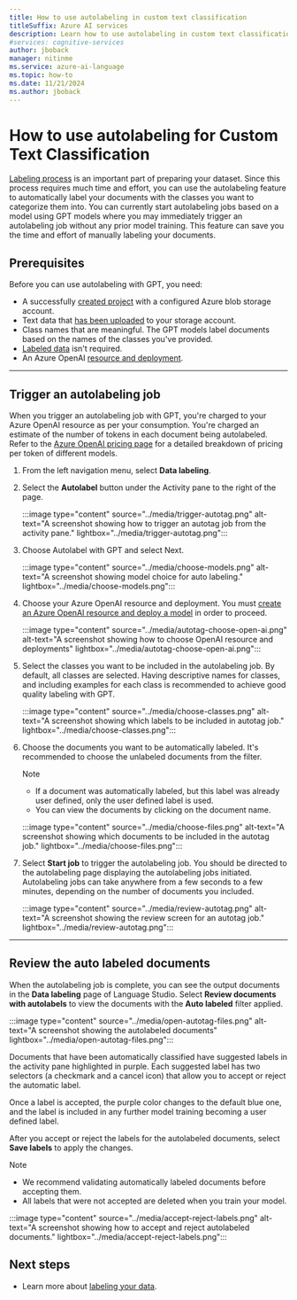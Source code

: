 ```yaml
---
title: How to use autolabeling in custom text classification
titleSuffix: Azure AI services
description: Learn how to use autolabeling in custom text classification.
#services: cognitive-services
author: jboback
manager: nitinme
ms.service: azure-ai-language
ms.topic: how-to
ms.date: 11/21/2024
ms.author: jboback
---
```


# How to use autolabeling for Custom Text Classification

[Labeling process](tag-data.md) is an important part of preparing your dataset. Since this process requires much time and effort, you can use the autolabeling feature to automatically label your documents with the classes you want to categorize them into. You can currently start autolabeling jobs based on a model using GPT models where you may immediately trigger an autolabeling job without any prior model training. This feature can save you the time and effort of manually labeling your documents. 

## Prerequisites

Before you can use autolabeling with GPT, you need:
* A successfully [created project](create-project.md) with a configured Azure blob storage account.
* Text data that [has been uploaded](design-schema.md#data-preparation) to your storage account.
* Class names that are meaningful. The GPT models label documents based on the names of the classes you've provided.
* [Labeled data](tag-data.md) isn't required.
* An Azure OpenAI [resource and deployment](../../../openai/how-to/create-resource.md). 

---

## Trigger an autolabeling job

When you trigger an autolabeling job with GPT, you're charged to your Azure OpenAI resource as per your consumption. You're charged an estimate of the number of tokens in each document being autolabeled. Refer to the [Azure OpenAI pricing page](https://azure.microsoft.com/pricing/details/cognitive-services/openai-service/) for a detailed breakdown of pricing per token of different models.

1.  From the left navigation menu, select **Data labeling**.
2.  Select the **Autolabel** button under the Activity pane to the right of the page.

    :::image type="content" source="../media/trigger-autotag.png" alt-text="A screenshot showing how to trigger an autotag job from the activity pane." lightbox="../media/trigger-autotag.png":::

4. Choose Autolabel with GPT and select Next.

    :::image type="content" source="../media/choose-models.png" alt-text="A screenshot showing model choice for auto labeling." lightbox="../media/choose-models.png":::

5. Choose your Azure OpenAI resource and deployment. You must [create an Azure OpenAI resource and deploy a model](../../../openai/how-to/create-resource.md) in order to proceed.

    :::image type="content" source="../media/autotag-choose-open-ai.png" alt-text="A screenshot showing how to choose OpenAI resource and deployments" lightbox="../media/autotag-choose-open-ai.png":::
    
6. Select the classes you want to be included in the autolabeling job. By default, all classes are selected. Having descriptive names for classes, and including examples for each class is recommended to achieve good quality labeling with GPT.

    :::image type="content" source="../media/choose-classes.png" alt-text="A screenshot showing which labels to be included in autotag job." lightbox="../media/choose-classes.png":::
    
7. Choose the documents you want to be automatically labeled. It's recommended to choose the unlabeled documents from the filter. 

    > [!NOTE]
    > * If a document was automatically labeled, but this label was already user defined, only the user defined label is used.  
    > * You can view the documents by clicking on the document name.
    
    :::image type="content" source="../media/choose-files.png" alt-text="A screenshot showing which documents to be included in the autotag job." lightbox="../media/choose-files.png":::

8.	Select **Start job** to trigger the autolabeling job. 
You should be directed to the autolabeling page displaying the autolabeling jobs initiated. Autolabeling jobs can take anywhere from a few seconds to a few minutes, depending on the number of documents you included. 

    :::image type="content" source="../media/review-autotag.png" alt-text="A screenshot showing the review screen for an autotag job." lightbox="../media/review-autotag.png":::


---

## Review the auto labeled documents

When the autolabeling job is complete, you can see the output documents in the **Data labeling** page of Language Studio. Select **Review documents with autolabels** to view the documents with the **Auto labeled** filter applied.

:::image type="content" source="../media/open-autotag-files.png" alt-text="A screenshot showing the autolabeled documents" lightbox="../media/open-autotag-files.png":::

Documents that have been automatically classified have suggested labels in the activity pane highlighted in purple. Each suggested label has two selectors (a checkmark and a cancel icon) that allow you to accept or reject the automatic label.

Once a label is accepted, the purple color changes to the default blue one, and the label is included in any further model training becoming a user defined label.

After you accept or reject the labels for the autolabeled documents, select **Save labels** to apply the changes.

> [!NOTE]
> * We recommend validating automatically labeled documents before accepting them. 
> * All labels that were not accepted are deleted when you train your model.

:::image type="content" source="../media/accept-reject-labels.png" alt-text="A screenshot showing how to accept and reject autolabeled documents." lightbox="../media/accept-reject-labels.png":::

## Next steps

* Learn more about [labeling your data](tag-data.md).
